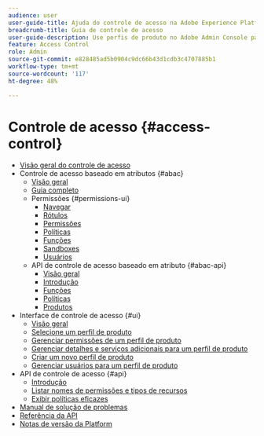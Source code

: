 ```yaml
---
audience: user
user-guide-title: Ajuda do controle de acesso na Adobe Experience Platform
breadcrumb-title: Guia de controle de acesso
user-guide-description: Use perfis de produto no Adobe Admin Console para gerenciar permissões de usuário. Saiba como atribuir usuários a produtos e sandboxes.
feature: Access Control
role: Admin
source-git-commit: e828485ad5b0904c9dc66b43d1cdb3c4707885b1
workflow-type: tm+mt
source-wordcount: '117'
ht-degree: 48%

---
```



# Controle de acesso {#access-control}

* [Visão geral do controle de acesso](home.md)
* Controle de acesso baseado em atributos {#abac}
   * [Visão geral](abac/overview.md)
   * [Guia completo](abac/end-to-end-guide.md)
   * Permissões {#permissions-ui}
      * [Navegar](abac/ui/browse.md)
      * [Rótulos](abac/ui/labels.md)
      * [Permissões](abac/ui/permissions.md)
      * [Políticas](abac/ui/policies.md)
      * [Funções](abac/ui/roles.md)
      * [Sandboxes](abac/ui/sandboxes.md)
      * [Usuários](abac/ui/users.md)
   * API de controle de acesso baseado em atributo {#abac-api}
      * [Visão geral](abac/api/overview.md)
      * [Introdução](abac/api/getting-started.md)
      * [Funções](abac/api/roles.md)
      * [Políticas](abac/api/policies.md)
      * [Produtos](abac/api/products.md)
* Interface de controle de acesso {#ui}
   * [Visão geral](ui/overview.md)
   * [Selecione um perfil de produto](ui/browse.md)
   * [Gerenciar permissões de um perfil de produto](ui/permissions.md)
   * [Gerenciar detalhes e serviços adicionais para um perfil de produto](ui/details-and-services.md)
   * [Criar um novo perfil de produto](ui/create-profile.md)
   * [Gerenciar usuários para um perfil de produto](ui/users.md)
* API de controle de acesso {#api}
   * [Introdução](api/getting-started.md)
   * [Listar nomes de permissões e tipos de recursos](api/permissions-and-resource-types.md)
   * [Exibir políticas eficazes](api/effective-policies.md)
* [Manual de solução de problemas](troubleshooting-guide.md)
* [Referência da API](https://www.adobe.io/experience-platform-apis/references/access-control/)
* [Notas de versão da Platform](https://experienceleague.adobe.com/en/docs/experience-platform/release-notes/latest)